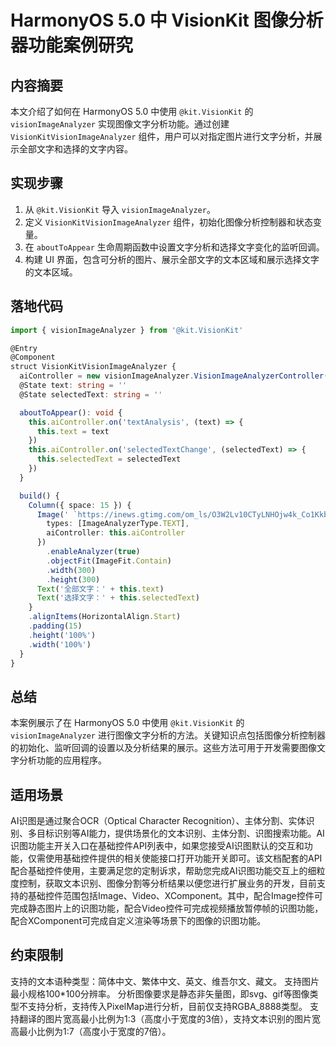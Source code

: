 # HarmonyOS 5.0 中 VisionKit 图像分析器功能案例研究

## 内容摘要
本文介绍了如何在 HarmonyOS 5.0 中使用 `@kit.VisionKit` 的 `visionImageAnalyzer` 实现图像文字分析功能。通过创建 `VisionKitVisionImageAnalyzer` 组件，用户可以对指定图片进行文字分析，并展示全部文字和选择的文字内容。

## 实现步骤
1. 从 `@kit.VisionKit` 导入 `visionImageAnalyzer`。
2. 定义 `VisionKitVisionImageAnalyzer` 组件，初始化图像分析控制器和状态变量。
3. 在 `aboutToAppear` 生命周期函数中设置文字分析和选择文字变化的监听回调。
4. 构建 UI 界面，包含可分析的图片、展示全部文字的文本区域和展示选择文字的文本区域。

## 落地代码
```typescript
import { visionImageAnalyzer } from '@kit.VisionKit' 

@Entry 
@Component 
struct VisionKitVisionImageAnalyzer { 
  aiController = new visionImageAnalyzer.VisionImageAnalyzerController() 
  @State text: string = '' 
  @State selectedText: string = '' 

  aboutToAppear(): void { 
    this.aiController.on('textAnalysis', (text) => { 
      this.text = text 
    }) 
    this.aiController.on('selectedTextChange', (selectedText) => { 
      this.selectedText = selectedText 
    }) 
  } 

  build() { 
    Column({ space: 15 }) { 
      Image(' `https://inews.gtimg.com/om_ls/O3W2Lv10CTyLNHOjw4k_Co1Kkb2-c42GHWvifzD-ka5OYAA_294195/0` ', { 
        types: [ImageAnalyzerType.TEXT], 
        aiController: this.aiController 
      }) 
        .enableAnalyzer(true) 
        .objectFit(ImageFit.Contain) 
        .width(300) 
        .height(300) 
      Text('全部文字：' + this.text) 
      Text('选择文字：' + this.selectedText) 
    } 
    .alignItems(HorizontalAlign.Start) 
    .padding(15) 
    .height('100%') 
    .width('100%') 
  } 
} 
```

## 总结
本案例展示了在 HarmonyOS 5.0 中使用 `@kit.VisionKit` 的 `visionImageAnalyzer` 进行图像文字分析的方法。关键知识点包括图像分析控制器的初始化、监听回调的设置以及分析结果的展示。这些方法可用于开发需要图像文字分析功能的应用程序。

## 适用场景
AI识图是通过聚合OCR（Optical Character Recognition）、主体分割、实体识别、多目标识别等AI能力，提供场景化的文本识别、主体分割、识图搜索功能。AI识图功能主开关入口在基础控件API列表中，如果您接受AI识图默认的交互和功能，仅需使用基础控件提供的相关使能接口打开功能开关即可。该文档配套的API配合基础控件使用，主要满足您的定制诉求，帮助您完成AI识图功能交互上的细粒度控制，获取文本识别、图像分割等分析结果以便您进行扩展业务的开发，目前支持的基础控件范围包括Image、Video、XComponent。其中，配合Image控件可完成静态图片上的识图功能，配合Video控件可完成视频播放暂停帧的识图功能，配合XComponent可完成自定义渲染等场景下的图像的识图功能。

## 约束限制

支持的文本语种类型：简体中文、繁体中文、英文、维吾尔文、藏文。
支持图片最小规格100*100分辨率。
分析图像要求是静态非矢量图，即svg、gif等图像类型不支持分析，支持传入PixelMap进行分析，目前仅支持RGBA_8888类型。
支持翻译的图片宽高最小比例为1:3（高度小于宽度的3倍），支持文本识别的图片宽高最小比例为1:7（高度小于宽度的7倍）。